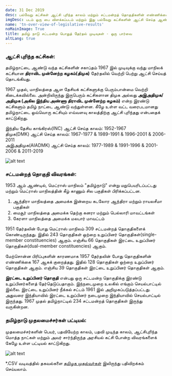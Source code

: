 ```yaml
---
date: 31 Dec 2019
desc: பல்வேறு கட்சிகள் ஆட்சி புரிந்த காலம் மற்றும் சட்டமன்றத் தொகுதிகளின் எண்ணிக்கை விவரங்கள்
imgDesc: படம் ஒரு பை விளக்கப்படம் மற்றும் இது பல்வேறு கட்சிகளின் ஆட்சி செய்த ஆண்டின் சதவீதத்தைக் காட்டுகிறது
name: 'tn-over-view-of-legislative-results'
noMainImage: True
title: தமிழ் நாடு சட்டமன்ற பொதுத் தேர்தல் முடிவுகள் - ஒரு பார்வை
altLang: true
---
```


### ஆட்சி புரிந்த கட்சிகள்:

தமிழ்நாட்டை ஆண்டு வந்த கட்சிகளின் சகாப்தம் 1967 இல் முடிவுக்கு வந்து மாநிலக் கட்சியான **திராவிட முன்னேற்ற கழகம்(திமுக)** தேர்தலில் வெற்றி பெற்று ஆட்சி செய்யத் தொடங்கியது.

1967 முதல், மாநிலத்தை ஆள தேசியக்  கட்சிகளுக்கு பெரும்பான்மை வெற்றி கிடைக்கவில்லை. அன்றிலிருந்து இருபெரும் கட்சிகளான திமுக அல்லது **அஇஅதிமுக/அதிமுக (அகில இந்திய அண்ணா திராவிட முன்னேற்ற கழகம்)** என்ற இரண்டு கட்சிகளும் தமிழ் நாட்டை ஆண்டு வந்துள்ளன. கீழே உள்ள வட்ட வரைபடமானது தமிழ்நாட்டை ஒவ்வொரு கட்சியும் எவ்வளவு காலத்திற்கு ஆட்சி புரிந்தது என்பதைக்  காட்டுகிறது.

இந்திய தேசிய காங்கிரஸ்(INC) ஆட்சி செய்த காலம்: 1952-1967  
திமுக(DMK) ஆட்சி செய்த காலம்: 1967-1977 & 1989-1991 & 1996-2001 & 2006-2011  
அஇஅதிமுக(AIADMK) ஆட்சி செய்த காலம்: 1977-1989 & 1991-1996 & 2001-2006 & 2011-2019  

<img src="/politics/tn-over-view-of-legislative-results_files/figure-markdown/tn-rulers-1.png" alt="alt text" class="blogs_image">

### சட்டமன்றத் தொகுதி விவரங்கள்:

1953 ஆம் ஆண்டில், மெட்ராஸ் மாநிலம் "தமிழ்நாடு" என்று மறுபெயரிடப்பட்டது மற்றும் மெட்ராஸ் மாநிலத்தின் கீழ் காணும் சில பகுதிகள் பிரிக்கப்பட்டன.

1. ஆந்திரா மாநிலத்தை அமைக்க இன்றைய கடலோர ஆந்திரா மற்றும் ராயலசீமா பகுதிகள்
2. மைசூர் மாநிலத்தை அமைக்க  தெற்கு கனரா மற்றும் பெல்லாரி மாவட்டங்கள் 
3. கேரளா மாநிலத்தை அமைக்க மலபார் மாவட்டம்

1951 தேர்தலின் போது மெட்ராஸ் மாநிலம் 309 சட்டமன்றத் தொகுதிகளைக் கொண்டிருந்தது. இதில் 243 தொகுதிகள் ஒற்றை உறுப்பினர் தொகுதிகள்(single-member constituencies) ஆகும். எஞ்சிய 66 தொகுதிகள் இரட்டை உறுப்பினர் தொகுதிகள்(dual-member constituencies) ஆகும். 

மேற்சொன்ன பிரிப்புகளின் காரணமாக 1957 தேர்தலின் போது தொகுதிகளின் எண்ணிக்கை 167  ஆகக் குறைத்தது. இதில் 128 தொகுதிகள் ஒற்றை உறுப்பினர் தொகுதிகள் ஆகும். எஞ்சிய 39 தொகுதிகள் இரட்டை உறுப்பினர் தொகுதிகள் ஆகும்.  

**இரட்டை உறுப்பினர் தொகுதி** என்பது ஒரு சட்டமன்ற தொகுதிக்கு இரண்டு உறுப்பினர்களைத் தேர்தெடுப்பதாகும். இந்நடைமுறை உலகில் எங்கும் செயல்பாட்டில் இல்லை.  இரட்டை உறுப்பினர் நீக்கல் சட்டம் 1961 இல் அறிமுகப்படுத்தப்பட்டது. அதுவரை இந்தியாவில் இரட்டை உறுப்பினர் நடைமுறை இந்தியாவில் செயல்பாட்டில் இருந்தது. 1967  முதல் தமிழ்நாட்டில் 234 சட்டமன்றத் தொகுதிகள் இருந்து வருகின்றன.

### தமிழ்நாடு முதலமைச்சர்கள் பட்டியல்:

முதலமைச்சர்களின் பெயர், பதவியேற்ற காலம், பதவி முடிந்த காலம், ஆட்சிபுரிந்த மொத்த நாட்கள் மற்றும் அவர் சார்ந்திருந்த அரசியல் கட்சி போன்ற விவரங்களைக் கேழே உள்ள பட்டியல் காட்டுகிறது.

<img src="/politics/tn-over-view-of-legislative-results_files/figure-markdown/tn-chief-ministers-1.png" alt="alt text" class="blogs_image">

\*.CSV வடிவத்தில் தகவல்களை [தமிழக முதல்வர்கள்](http://thedatatalks.in/datas/politics/tn-chief-ministers.csv) இலிருந்து பதிவிறக்கம் செய்யலாம்.

<style>

</style>